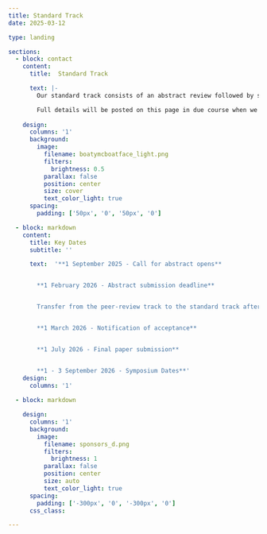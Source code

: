 ```yaml
---
title: Standard Track
date: 2025-03-12

type: landing

sections:
  - block: contact
    content:
      title:  Standard Track

      text: |-
        Our standard track consists of an abstract review followed by submission of full length papers of **6 pages or less**.

        Full details will be posted on this page in due course when we release our call for abstracts. Standard track papers cannot be later transferred to the peer review track.
                 
    design:
      columns: '1'
      background:
        image: 
          filename: boatymcboatface_light.png
          filters:
            brightness: 0.5
          parallax: false
          position: center
          size: cover
          text_color_light: true          
      spacing:
        padding: ['50px', '0', '50px', '0']      

  - block: markdown
    content:
      title: Key Dates
      subtitle: ''

      text:  '**1 September 2025 - Call for abstract opens**                     


        **1 February 2026 - Abstract submission deadline** 


        Transfer from the peer-review track to the standard track after this date is possible, subject to the agreement of the editors, technical committee and authors     


        **1 March 2026 - Notification of acceptance** 


        **1 July 2026 - Final paper submission** 


        **1 - 3 September 2026 - Symposium Dates**'
    design:
      columns: '1'
   
  - block: markdown

    design:
      columns: '1'
      background:
        image: 
          filename: sponsors_d.png
          filters:
            brightness: 1
          parallax: false
          position: center
          size: auto
          text_color_light: true
      spacing:
        padding: ['-300px', '0', '-300px', '0']
      css_class:

---
```

